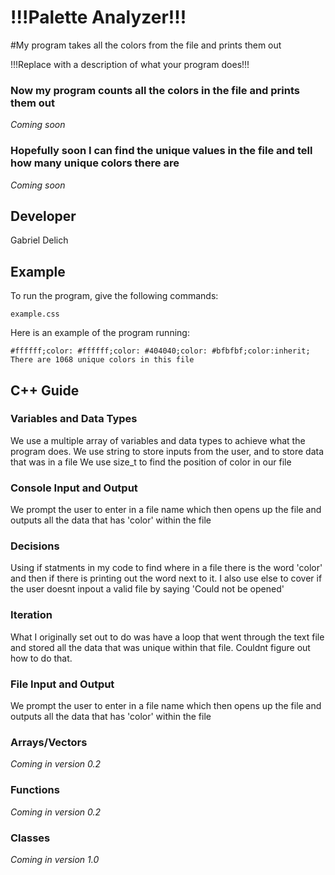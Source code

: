 # !!!Palette Analyzer!!!

#My program takes all the colors from the file and prints them out

!!!Replace with a description of what your program does!!!

### Now my program counts all the colors in the file and prints them out

*Coming soon*

### Hopefully soon I can find the unique values in the file and tell how many unique colors there are

*Coming soon*


## Developer

Gabriel Delich

## Example

To run the program, give the following commands:

```
example.css
```

Here is an example of the program running:

```
#ffffff;color: #ffffff;color: #404040;color: #bfbfbf;color:inherit;
There are 1068 unique colors in this file
```

## C++ Guide

### Variables and Data Types

We use a multiple array of variables and data types to achieve what the program does.
We use string to store inputs from the user, and to store data that was in a file
We use size_t to find the position of color in our file

### Console Input and Output

We prompt the user to enter in a file name which then opens up the file and outputs all the data that has 'color' within the file

### Decisions

Using if statments in my code to find where in a file there is the word 'color' and then if there is printing out the word next to it.
I also use else to cover if the user doesnt inpout a valid file by saying 'Could not be opened'

### Iteration


What I originally set out to do was have a loop that went through the text file and stored all the data that was unique within that file.
Couldnt figure out how to do that.

### File Input and Output
We prompt the user to enter in a file name which then opens up the file and outputs all the data that has 'color' within the file
### Arrays/Vectors

*Coming in version 0.2*

### Functions

*Coming in version 0.2*

### Classes

*Coming in version 1.0*
